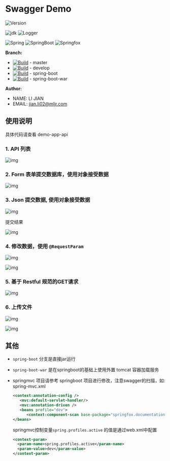 # Swagger Demo

 ![Version](https://img.shields.io/badge/Version-0.0.6-blue.svg)

 ![jdk    ](https://img.shields.io/badge/Jdk-1.7+-blue.svg)
 ![Logger ](https://img.shields.io/badge/Logger-logback-green.svg)

 ![Spring ](https://img.shields.io/badge/Spring-4.2.5.RELEASE-blue.svg)
 ![SpringBoot ](https://img.shields.io/badge/SpringBoot-1.3.5.RELEASE-blue.svg)
 ![Springfox](https://img.shields.io/badge/Springfox-1.3.5.RELEASE-blue.svg)

**Branch:**

* [![Build](http://gitlab.mljr.com/mljr/swagger-demo/badges/master/build.svg)](http://gitlab.mljr.com/mljr/swagger-demo/commits/master) -  master
* [![Build](http://gitlab.mljr.com/mljr/swagger-demo/badges/develop/build.svg)](http://gitlab.mljr.com/mljr/swagger-demo/commits/master) -  develop
* [![Build](http://gitlab.mljr.com/mljr/swagger-demo/badges/spring-boot/build.svg)](http://gitlab.mljr.com/mljr/swagger-demo/commits/spring-boot) - spring-boot
* [![Build](http://gitlab.mljr.com/mljr/swagger-demo/badges/spring-boot-war/build.svg)](http://gitlab.mljr.com/mljr/swagger-demo/commits/spring-boot-war) -  spring-boot-war


**Author:**

 * NAME: LI JIAN
 * EMAIL: jian.li02@mljr.com

## 使用说明

具体代码请查看 demo-app-api

### 1. API 列表

   ![img](doc/images/1.png)

### 2. Form 表单提交数据库，使用对象接受数据

   ![img](doc/images/2.png)

### 3. Json 提交数据, 使用对象接受数据
   
   ![img](doc/images/3.png)
   
   提交结果
   
   ![img](doc/images/4.png)

### 4. 修改数据，使用 `@RequestParam`

   ![img](doc/images/5.png)  
   
   ![img](doc/images/6.png)

### 5. 基于 Restful 规范的GET请求

   ![img](doc/images/7.png)

### 6. 上传文件

   ![img](doc/images/8.png)  
   
   ![img](doc/images/9.png)  

## 其他

* `spring-boot` 分支是直接jar运行
* `spring-boot-war` 是在springboot的基础上使用外置 tomcat 容器加载服务
* springmvc 项目请参考 springboot 项目进行修改，注意swagger的扫描，如:
   spring-mvc.xml

    ```xml
    <context:annotation-config />
       <mvc:default-servlet-handler/>
       <mvc:annotation-driven />
       <beans profile="dev">
          <context:component-scan base-package="springfox.documentation"/>
    </beans>
    ```
   
     springmvc控制变量`spring.profiles.active` 的值是通过web.xml中配置

    ```xml
    <context-param>
      <param-name>spring.profiles.active</param-name>
      <param-value>dev</param-value>
    </context-param>
    ```

